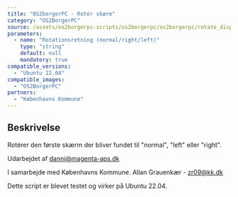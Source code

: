 ```yaml
---
title: "OS2borgerPC - Rotér skærm"
category: "OS2BorgerPC"
source: /assets/os2borgerpc-scripts/os2borgerpc/os2borgerpc/rotate_display.sh
parameters:
  - name: "Rotationsretning (normal/right/left)"
    type: "string"
    default: null
    mandatory: true
compatible_versions:
  - "Ubuntu 22.04"
compatible_images:
  - "OS2BorgerPC"
partners:
  - "Københavns Kommune"
---
```


## Beskrivelse
Rotérer den første skærm der bliver fundet til "normal", "left" eller "right".

Udarbejdet af danni@magenta-aps.dk

I samarbejde med Københavns Kommune.
Allan Grauenkær - zr09@kk.dk

Dette script er blevet testet og virker på Ubuntu 22.04.
